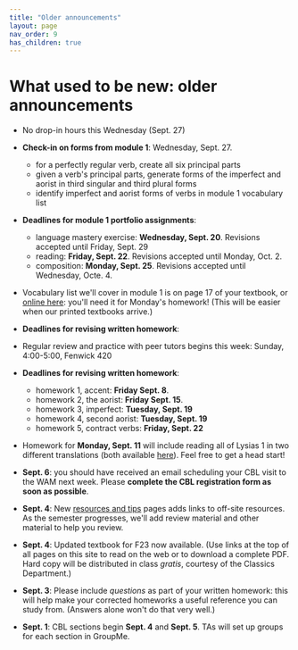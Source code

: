 ```yaml
---
title: "Older announcements"
layout: page
nav_order: 9
has_children: true
---
```


# What used to be new: older announcements


- No drop-in hours this Wednesday (Sept. 27)
- **Check-in on forms from module 1**: Wednesday, Sept. 27.
    - for a perfectly regular verb, create all six principal parts
    - given a verb's principal parts, generate forms of the imperfect and aorist in third singular and third plural forms
    - identify imperfect and aorist forms of verbs in module 1 vocabulary list
- **Deadlines for module 1 portfolio assignments**: 
    - language mastery exercise: **Wednesday, Sept. 20**. Revisions accepted until Friday, Sept. 29
    - reading: **Friday, Sept. 22**. Revisions accepted until Monday, Oct. 2.
    - composition: **Monday, Sept. 25**. Revisions accepted until Wednesday, Octe. 4.
- Vocabulary list we'll cover in module 1 is on page 17 of your textbook, or [online here](https://hellenike.github.io/textbook/review/module1-review/vocabulary/): you'll need it for Monday's homework!  (This will be easier when our printed textbooks arrive.)

- **Deadlines for revising written homework**:

- Regular review and practice with peer tutors begins this week: Sunday, 4:00-5:00, Fenwick 420
- **Deadlines for revising written homework**:
    - homework 1, accent: **Friday Sept. 8**. 
    - homework 2, the aorist: **Friday Sept. 15**.
    - homework 3, imperfect: **Tuesday, Sept. 19**
    - homework 4, second aorist: **Tuesday, Sept. 19** 
    - homework 5, contract verbs: **Friday, Sept. 22**
- Homework for **Monday, Sept. 11** will include reading all of Lysias 1 in two different translations (both available [here](https://hellenike.github.io/textbook/reference/)).  Feel free to get a head start!
- **Sept. 6**: you should have received an email scheduling your CBL visit to the WAM next week. Please **complete the CBL registration form as soon as possible**.
- **Sept. 4**: New [resources and tips](../resources/) pages adds links to off-site resources.  As the semester progresses, we'll add review material and other material to help you review.
- **Sept. 4**:  Updated textbook for F23 now available. (Use links at the top of all pages on this site to read on the web or to download a complete PDF. Hard copy will be distributed in class *gratis*, courtesy of the Classics Department.)
- **Sept. 3**: Please include *questions* as part of your written homework: this will help make your corrected homeworks a useful reference you can study from. (Answers alone won't do that very well.)
- **Sept. 1**: CBL sections begin **Sept. 4** and **Sept. 5**. TAs will set up groups for each section in GroupMe.